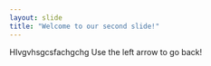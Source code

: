 ```yaml
---
layout: slide
title: "Welcome to our second slide!"
---
```

HIvgvhsgcsfachgchg
Use the left arrow to go back!
